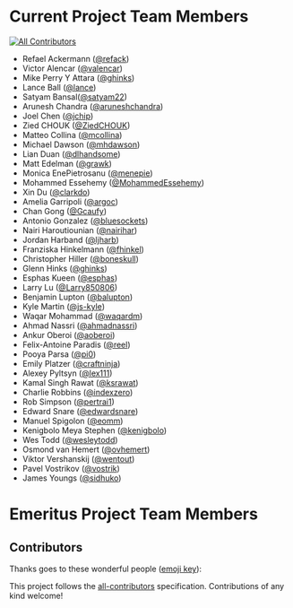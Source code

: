 # Current Project Team Members
[![All Contributors](https://img.shields.io/badge/all_contributors-0-orange.svg?style=flat-square)](#contributors)

* Refael Ackermann ([@refack](https://github.com/refack))
* Victor Alencar ([@valencar](https://github.com/valencar))
* Mike Perry Y Attara ([@ghinks](https://github.com/mikeattara))
* Lance Ball ([@lance](https://github.com/lance))
* Satyam Bansal([@satyam22](https://github.com/satyam22))
* Arunesh Chandra ([@aruneshchandra](https://github.com/aruneshchandra))
* Joel Chen ([@jchip](https://github.com/jchip))
* Zied CHOUK ([@ZiedCHOUK](https://github.com/ZiedCHOUK))
* Matteo Collina ([@mcollina](https://github.com/mcollina))
* Michael Dawson ([@mhdawson](https://github.com/mhdawson))
* Lian Duan ([@dlhandsome](https://github.com/dlhandsome))
* Matt Edelman ([@grawk](https://github.com/grawk))
* Monica EnePietrosanu ([@menepie](https://github.com/menepie))
* Mohammed Essehemy ([@MohammedEssehemy](https://github.com/MohammedEssehemy))
* Xin Du ([@clarkdo](https://github.com/clarkdo))
* Amelia Garripoli ([@argoc](https://github.com/argoc))
* Chan Gong ([@Gcaufy](https://github.com/Gcaufy))
* Antonio Gonzalez ([@bluesockets](https://github.com/bluesockets))
* Nairi Haroutiounian ([@nairihar](https://github.com/nairihar))
* Jordan Harband ([@ljharb](https://github.com/ljharb))
* Franziska Hinkelmann ([@fhinkel](https://github.com/fhinkel))
* Christopher Hiller ([@boneskull](https://github.com/boneskull))
* Glenn Hinks ([@ghinks](https://github.com/ghinks))
* Esphas Kueen ([@esphas](https://github.com/esphas))
* Larry Lu ([@Larry850806](https://github.com/Larry85))
* Benjamin Lupton ([@balupton](https://github.com/balupton))
* Kyle Martin ([@js-kyle](https://github.com/js-kyle))
* Waqar Mohammad ([@waqardm](https://github.com/waqardm))
* Ahmad Nassri ([@ahmadnassri](https://github.com/ahmadnassri))
* Ankur Oberoi ([@aoberoi](https://github.com/aoberoi))
* Felix-Antoine Paradis ([@reel](https://github.com/reel))
* Pooya Parsa ([@pi0](https://github.com/pi0))
* Emily Platzer ([@craftninja](https://github.com/craftninja))
* Alexey Pyltsyn ([@lex111](https://github.com/lex111))
* Kamal Singh Rawat ([@ksrawat](https://github.com/ksrawat))
* Charlie Robbins ([@indexzero](https://github.com/indexzero))
* Rob Simpson ([@pertrai1](https://github.com/pertrai1))
* Edward Snare ([@edwardsnare](https://github.com/edwardsnare))
* Manuel Spigolon ([@eomm](https://github.com/Eomm))
* Kenigbolo Meya Stephen ([@kenigbolo](https://github.com/kenigbolo))
* Wes Todd ([@wesleytodd](https://github.com/wesleytodd))
* Osmond van Hemert ([@ovhemert](https://github.com/ovhemert))
* Viktor Vershanskij ([@wentout](https://github.com/wentout))
* Pavel Vostrikov ([@vostrik](https://github.com/vostrik))
* James Youngs ([@sidhuko](https://github.com/sidhuko))

# Emeritus Project Team Members

## Contributors

Thanks goes to these wonderful people ([emoji key](https://github.com/kentcdodds/all-contributors#emoji-key)):

<!-- ALL-CONTRIBUTORS-LIST:START - Do not remove or modify this section -->
<!-- prettier-ignore -->
<!-- ALL-CONTRIBUTORS-LIST:END -->

This project follows the [all-contributors](https://github.com/kentcdodds/all-contributors) specification. Contributions of any kind welcome!
